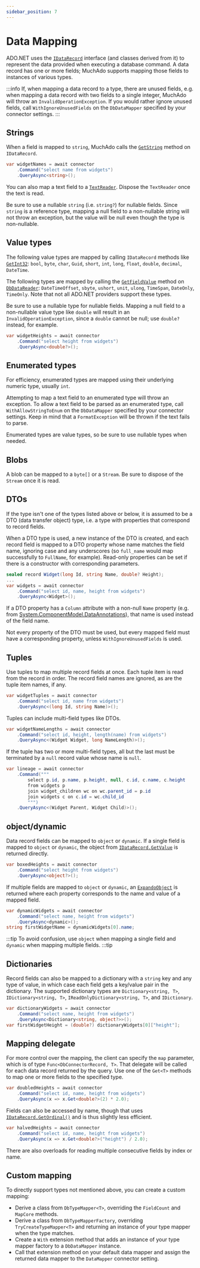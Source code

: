 ```yaml
---
sidebar_position: 7
---
```


# Data Mapping

ADO.NET uses the [`IDataRecord`](https://learn.microsoft.com/en-us/dotnet/api/system.data.idatarecord) interface (and classes derived from it) to represent the data provided when executing a database command. A data record has one or more fields; MuchAdo supports mapping those fields to instances of various types.

:::info
If, when mapping a data record to a type, there are unused fields, e.g. when mapping a data record with two fields to a single integer, MuchAdo will throw an `InvalidOperationException`. If you would rather ignore unused fields, call `WithIgnoreUnusedFields` on the `DbDataMapper` specified by your connector settings.
:::

## Strings

When a field is mapped to `string`, MuchAdo calls the [`GetString`](https://learn.microsoft.com/en-us/dotnet/api/system.data.idatarecord.getstring) method on `IDataRecord`.

```csharp
var widgetNames = await connector
    .Command("select name from widgets")
    .QueryAsync<string>();
```

You can also map a text field to a [`TextReader`](https://learn.microsoft.com/en-us/dotnet/api/system.io.textreader). Dispose the `TextReader` once the text is read.

Be sure to use a nullable `string` (i.e. `string?`) for nullable fields. Since `string` is a reference type, mapping a null field to a non-nullable string will not throw an exception, but the value will be null even though the type is non-nullable.

## Value types

The following value types are mapped by calling `IDataRecord` methods like [`GetInt32`](https://learn.microsoft.com/en-us/dotnet/api/system.data.idatarecord.getint32): `bool`, `byte`, `char`, `Guid`, `short`, `int`, `long`, `float`, `double`, `decimal`, `DateTime`.

The following types are mapped by calling the [`GetFieldValue`](https://learn.microsoft.com/en-us/dotnet/api/system.data.common.dbdatareader.getfieldvalue) method on [`DbDataReader`](https://learn.microsoft.com/en-us/dotnet/api/system.data.common.dbdatareader): `DateTimeOffset`, `sbyte`, `ushort`, `unit`, `ulong`, `TimeSpan`, `DateOnly`, `TimeOnly`. Note that not all ADO.NET providers support these types.

Be sure to use a nullable type for nullable fields. Mapping a null field to a non-nullable value type like `double` will result in an `InvalidOperationException`, since a `double` cannot be null; use `double?` instead, for example.

```csharp
var widgetHeights = await connector
    .Command("select height from widgets")
    .QueryAsync<double?>();
```

## Enumerated types

For efficiency, enumerated types are mapped using their underlying numeric type, usually `int`.

Attempting to map a text field to an enumerated type will throw an exception. To allow a text field to be parsed as an enumerated type, call `WithAllowStringToEnum` on the `DbDataMapper` specified by your connector settings. Keep in mind that a `FormatException` will be thrown if the text fails to parse.

Enumerated types are value types, so be sure to use nullable types when needed.

## Blobs

A blob can be mapped to a `byte[]` or a `Stream`. Be sure to dispose of the `Stream` once it is read.

## DTOs

If the type isn't one of the types listed above or below, it is assumed to be a DTO (data transfer object) type, i.e. a type with properties that correspond to record fields.

When a DTO type is used, a new instance of the DTO is created, and each record field is mapped to a DTO property whose name matches the field name, ignoring case and any underscores (so `full_name` would map successfully to `FullName`, for example). Read-only properties can be set if there is a constructor with corresponding parameters.

```csharp
sealed record Widget(long Id, string Name, double? Height);
...
var widgets = await connector
    .Command("select id, name, height from widgets")
    .QueryAsync<Widget>();
```

If a DTO property has a `Column` attribute with a non-null `Name` property (e.g. from [System.ComponentModel.DataAnnotations](https://docs.microsoft.com/en-us/dotnet/api/system.componentmodel.dataannotations.schema.columnattribute)), that name is used instead of the field name.

Not every property of the DTO must be used, but every mapped field must have a corresponding property, unless `WithIgnoreUnusedFields` is used.

## Tuples

Use tuples to map multiple record fields at once. Each tuple item is read from the record in order. The record field names are ignored, as are the tuple item names, if any.

```csharp
var widgetTuples = await connector
    .Command("select id, name from widgets")
    .QueryAsync<(long Id, string Name)>();
```

Tuples can include multi-field types like DTOs.

```csharp
var widgetNameLengths = await connector
    .Command("select id, height, length(name) from widgets")
    .QueryAsync<(Widget Widget, long NameLength)>();
```

If the tuple has two or more multi-field types, all but the last must be terminated by a `null` record value whose name is `null`.

```csharp
var lineage = await connector
    .Command("""
        select p.id, p.name, p.height, null, c.id, c.name, c.height
        from widgets p
        join widget_children wc on wc.parent_id = p.id
        join widgets c on c.id = wc.child_id
        """)
    .QueryAsync<(Widget Parent, Widget Child)>();
```

## object/dynamic

Data record fields can be mapped to `object` or `dynamic`. If a single field is mapped to `object` or `dynamic`, the object from [`IDataRecord.GetValue`](https://learn.microsoft.com/en-us/dotnet/api/system.data.idatarecord.getvalue) is returned directly.

```csharp
var boxedHeights = await connector
    .Command("select height from widgets")
    .QueryAsync<object?>();
```

If multiple fields are mapped to `object` or `dynamic`, an [`ExpandoObject`](https://docs.microsoft.com/dotnet/api/system.dynamic.expandoobject) is returned where each property corresponds to the name and value of a mapped field.

```csharp
var dynamicWidgets = await connector
    .Command("select name, height from widgets")
    .QueryAsync<dynamic>();
string firstWidgetName = dynamicWidgets[0].name;
```

:::tip
To avoid confusion, use `object` when mapping a single field and `dynamic` when mapping multiple fields.
:::tip

## Dictionaries

Record fields can also be mapped to a dictionary with a `string` key and any type of value, in which case each field gets a key/value pair in the dictionary. The supported dictionary types are `Dictionary<string, T>`, `IDictionary<string, T>`, `IReadOnlyDictionary<string, T>`, and `IDictionary`.

```csharp
var dictionaryWidgets = await connector
    .Command("select name, height from widgets")
    .QueryAsync<Dictionary<string, object?>>();
var firstWidgetHeight = (double?) dictionaryWidgets[0]["height"];
```

## Mapping delegate

For more control over the mapping, the client can specify the `map` parameter, which is of type `Func<DbConnectorRecord, T>`. That delegate will be called for each data record returned by the query. Use one of the `Get<T>` methods to map one or more fields to the specified type.

```csharp
var doubledHeights = await connector
    .Command("select id, name, height from widgets")
    .QueryAsync(x => x.Get<double?>(2) * 2.0);
```

Fields can also be accessed by name, though that uses [`IDataRecord.GetOrdinal()`](https://docs.microsoft.com/dotnet/api/system.data.idatarecord.getordinal) and is thus slightly less efficient.

```csharp
var halvedHeights = await connector
    .Command("select id, name, height from widgets")
    .QueryAsync(x => x.Get<double?>("height") / 2.0);
```

There are also overloads for reading multiple consecutive fields by index or name.

## Custom mapping

To directly support types not mentioned above, you can create a custom mapping:

* Derive a class from `DbTypeMapper<T>`, overriding the `FieldCount` and `MapCore` methods.
* Derive a class from `DbTypeMapperFactory`, overriding `TryCreateTypeMapper<T>` and returning an instance of your type mapper when the type matches.
* Create a `With` extension method that adds an instance of your type mapper factory to a `DbDataMapper` instance.
* Call that extension method on your default data mapper and assign the returned data mapper to the `DataMapper` connector setting.
